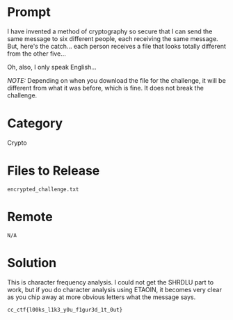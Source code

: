 # Prompt

I have invented a method of cryptography so secure that I can send the same message to
six different people, each receiving the same message. But, here's the catch... each
person receives a file that looks totally different from the other five...

Oh, also, I only speak English...

*NOTE:* Depending on when you download the file for the challenge, it will be different from what it was before, which is fine. It does not break the challenge.

# Category 

Crypto

# Files to Release 

```
encrypted_challenge.txt
```

# Remote 

`N/A`

# Solution

This is character frequency analysis. I could not get the SHRDLU part to work,
but if you do character analysis using ETAOIN, it becomes very clear as you
chip away at more obvious letters what the message says.

`cc_ctf{l00ks_l1k3_y0u_f1gur3d_1t_0ut}`
